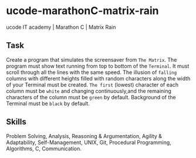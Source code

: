 # ucode-marathonC-matrix-rain
ucode IT academy | Marathon C | Matrix Rain

## Task
Create a program that simulates the screensaver from `The Matrix`.
The program must show text running from top to bottom of the `Terminal`. It must scroll through all the lines with the same speed.
The illusion of `falling` columns with different heights filled with random characters along the width of your Terminal must be created.
`The first` (lowest) character of each column must be `white` and changing continuously,and the remaining characters of the column must be `green` by default. Background of the Terminal must be `black` by default.

## Skills
Problem Solving, Analysis, Reasoning & Argumentation, Agility & Adaptability, Self-Management, UNIX, Git, Procedural Programming, Algorithms, C, Communication.

